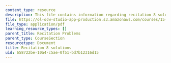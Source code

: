 ```yaml
---
content_type: resource
description: This file contains information regarding recitation 8 solutions.
file: https://ol-ocw-studio-app-production.s3.amazonaws.com/courses/15-053-optimization-methods-in-management-science-spring-2013/658722be10a4c5ae0f51bd7b12316d15_MIT15_053S13_rec08sol.pdf
file_type: application/pdf
learning_resource_types: []
parent_title: Recitation Problems
parent_type: CourseSection
resourcetype: Document
title: Recitation 8 solutions
uid: 658722be-10a4-c5ae-0f51-bd7b12316d15
---
```

